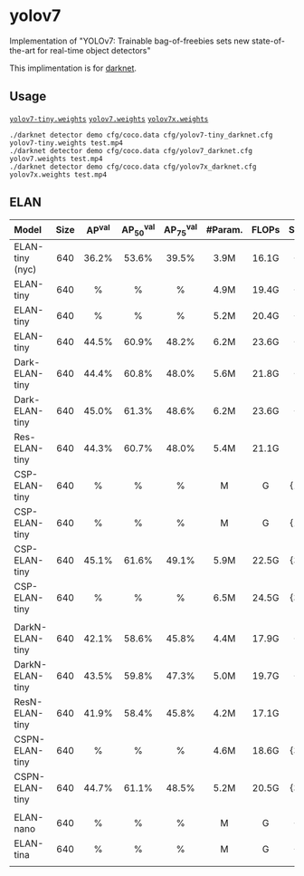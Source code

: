 # yolov7

Implementation of "YOLOv7: Trainable bag-of-freebies sets new state-of-the-art for real-time object detectors"

This implimentation is for [darknet](https://github.com/AlexeyAB/darknet).

## Usage

[`yolov7-tiny.weights`](https://github.com/WongKinYiu/yolov7/releases/download/v0.1/yolov7-tiny.weights) [`yolov7.weights`](https://github.com/WongKinYiu/yolov7/releases/download/v0.1/yolov7.weights) [`yolov7x.weights`](https://github.com/WongKinYiu/yolov7/releases/download/v0.1/yolov7x.weights) 

``` shell
./darknet detector demo cfg/coco.data cfg/yolov7-tiny_darknet.cfg yolov7-tiny.weights test.mp4
./darknet detector demo cfg/coco.data cfg/yolov7_darknet.cfg yolov7.weights test.mp4
./darknet detector demo cfg/coco.data cfg/yolov7x_darknet.cfg yolov7x.weights test.mp4
```

## ELAN

| Model | Size | AP<sup>val</sup> | AP<sub>50</sub><sup>val</sup> | AP<sub>75</sub><sup>val</sup> | \#Param. | FLOPs | Setting |
| :-- | :-: | :-: | :-: | :-: | :-: | :-: | :-: |
| ELAN-tiny (nyc) | 640 | 36.2% | 53.6% | 39.5% | 3.9M | 16.1G | {1,1} |
| ELAN-tiny | 640 | % | % | % | 4.9M | 19.4G | {2,1} |
| ELAN-tiny | 640 | % | % | % | 5.2M | 20.4G | {1,2} |
| ELAN-tiny | 640 | 44.5% | 60.9% | 48.2% | 6.2M | 23.6G | {2,2} |
| Dark-ELAN-tiny | 640 | 44.4% | 60.8% | 48.0% | 5.6M | 21.8G | {1,3} |
| Dark-ELAN-tiny | 640 | 45.0% | 61.3% | 48.6% | 6.2M | 23.6G | {3,3} |
| Res-ELAN-tiny | 640 | 44.3% | 60.7% | 48.0% | 5.4M | 21.1G | . |
| CSP-ELAN-tiny | 640 | % | % | % | M | G | {1,3,1} |
| CSP-ELAN-tiny | 640 | % | % | % | M | G | {1,3,2} |
| CSP-ELAN-tiny | 640 | 45.1% | 61.6% | 49.1% | 5.9M | 22.5G | {3,3,1} |
| CSP-ELAN-tiny | 640 | % | % | % | 6.5M | 24.5G | {3,3,2} |
|  |  |  |  |  |  |  |  |
| DarkN-ELAN-tiny | 640 | 42.1% | 58.6% | 45.8% | 4.4M | 17.9G | {1,3} |
| DarkN-ELAN-tiny | 640 | 43.5% | 59.8% | 47.3% | 5.0M | 19.7G | {3,3} |
| ResN-ELAN-tiny | 640 | 41.9% | 58.4% | 45.8% | 4.2M | 17.1G | . |
| CSPN-ELAN-tiny | 640 | % | % | % | 4.6M | 18.6G | {3,3,1} |
| CSPN-ELAN-tiny | 640 | 44.7% | 61.1% | 48.5% | 5.2M | 20.5G | {3,3,2} |
|  |  |  |  |  |  |  |  |
| ELAN-nano | 640 | % | % | % | M | G | {2,2} |
| ELAN-tina | 640 | % | % | % | M | G | {2,2} |
|  |  |  |  |  |  |  |  |
